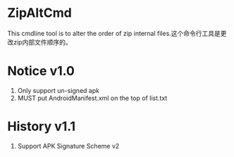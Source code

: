 # ZipAltCmd
This cmdline tool is to alter the order of zip internal files.这个命令行工具是更改zip内部文件顺序的。

# Notice v1.0
1. Only support un-signed apk
2. MUST put AndroidManifest.xml on the top of list.txt

# History v1.1
1. Support APK Signature Scheme v2
